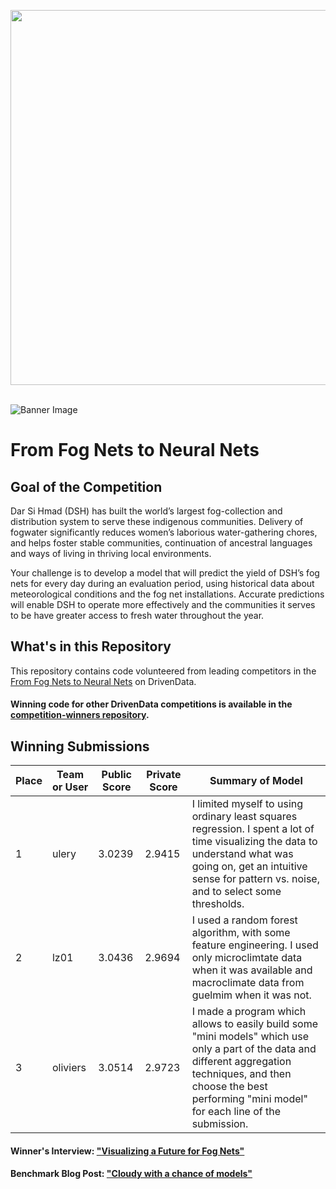 [<img src='https://s3.amazonaws.com/drivendata-public-assets/logo-white-blue.png' width='600'>](https://www.drivendata.org/)
<br><br>

![Banner Image](https://s3.amazonaws.com/drivendata/comp_images/fog_mountain_from_site.jpg)

# From Fog Nets to Neural Nets
## Goal of the Competition
Dar Si Hmad (DSH) has built the world’s largest fog-collection and distribution system to serve these indigenous communities. Delivery of fogwater significantly reduces women’s laborious water-gathering chores, and helps foster stable communities, continuation of ancestral languages and ways of living in thriving local environments.

Your challenge is to develop a model that will predict the yield of DSH’s fog nets for every day during an evaluation period, using historical data about meteorological conditions and the fog net installations. Accurate predictions will enable DSH to operate more effectively and the communities it serves to be have greater access to fresh water throughout the year.

## What's in this Repository
This repository contains code volunteered from leading competitors in the [From Fog Nets to Neural Nets](https://www.drivendata.org/competitions/9/) on DrivenData.

#### Winning code for other DrivenData competitions is available in the [competition-winners repository](https://github.com/drivendataorg/competition-winners).


## Winning Submissions

Place |Team or User | Public Score | Private Score | Summary of Model
--- | --- | --- | --- | ---
1 | ulery | 3.0239 | 2.9415 | I limited myself to using ordinary least squares regression. I spent a lot of time visualizing the data to understand what was going on, get an intuitive sense for pattern vs. noise, and to select some thresholds.
2 | lz01 | 3.0436 | 2.9694 | I used a random forest algorithm, with some feature engineering. I used only microclimtate data when it was available and macroclimate data from guelmim when it was not.
3 | oliviers | 3.0514 | 2.9723 | I made a program which allows to easily build some "mini models" which use only a part of the data and different aggregation techniques, and then choose the best performing "mini model" for each line of the submission.


#### Winner's Interview: ["Visualizing a Future for Fog Nets"](http://blog.drivendata.org/2016/07/19/fogwater-winner/)

#### Benchmark Blog Post: ["Cloudy with a chance of models"](http://blog.drivendata.org/2016/03/01/fogwater-benchmark/)
